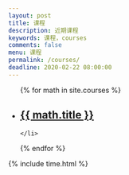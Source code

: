 ```yaml
---
layout: post
title: 课程
description: 近期课程
keywords: 课程，courses
comments: false
menu: 课程
permalink: /courses/
deadline: 2020-02-22 08:00:00
---
```


<ul class="listing">
{% for math in site.courses %}
    <li class="listing-item">
        <a href="{{ site.url }}{{ math.url }}">
        	<h2>{{ math.title }}</h2> 
        </a>

    	
    </li>
{% endfor %}
</ul>

{% include time.html %}